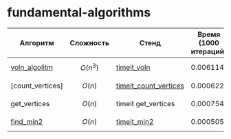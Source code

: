 # fundamental-algorithms

| Алгоритм            | Сложность    | Стенд                 | Время (1000 итераций)     |
|---------------------|--------------|-----------------------|-----------|
|[voln_algolitm](https://symmetrical-eureka-7vwv695v66qrcr557.github.dev/)   | $$O(n^3)$$     |[timeit_voln](https://symmetrical-eureka-7vwv695v66qrcr557.github.dev/)         | 0.006114  |
|[count_vertices]   | $$O(n)$$        | [timeit_count_vertices](https://symmetrical-eureka-7vwv695v66qrcr557.github.dev/)  | 0.000622  |
| get_vertices        | $$O(n)$$        | timeit get_vertices    | 0.000754  |
| [find_min2](https://symmetrical-eureka-7vwv695v66qrcr557.github.dev/)           | $$O(n)$$        | [timeit_min2](https://symmetrical-eureka-7vwv695v66qrcr557.github.dev/)   | 0.000505  |
